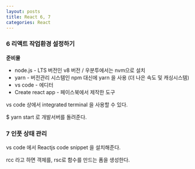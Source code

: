 ```yaml
---
layout: posts
title: React 6, 7
categories: React
---
```


### 6 리액트 작업환경 설정하기

**준비물**

- node.js - LTS 버전인 v8 버전 / 우분투에서는 nvm으로 설치
- yarn - 버전관리 시스템인 npm 대신에 yarn 을 사용 (더 나은 속도 및 캐싱시스템)
- vs code - 에디터
- Create react app - 페이스북에서 제작한 도구



vs code 상에서 integrated terminal 을 사용할 수 있다.

$ yarn start 로 개발서버를 돌려준다.



### 7 인풋 상태 관리

vs code 에서 Reactjs code snippet 을 설치해준다.

rcc 라고 하면 객체를, rsc로 함수를 만드는 폼을 생성한다.

